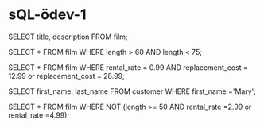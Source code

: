 # sQL-ödev-1

SELECT title, description FROM film;

SELECT * FROM film
WHERE length > 60 AND length < 75;


SELECT * FROM film
WHERE rental_rate = 0.99 AND  replacement_cost = 12.99 or replacement_cost = 28.99;


SELECT first_name, last_name FROM customer
WHERE first_name ='Mary';

SELECT * FROM film
WHERE NOT (length >= 50 AND rental_rate =2.99 or rental_rate =4.99);
